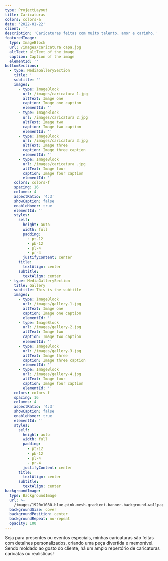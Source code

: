 ```yaml
---
type: ProjectLayout
title: Caricaturas
colors: colors-a
date: '2022-01-22'
client: ''
description: 'Caricaturas feitas com muito talento, amor e carinho.'
featuredImage:
  type: ImageBlock
  url: /images/caricatura capa.jpg
  altText: altText of the image
  caption: Caption of the image
  elementId: ''
bottomSections:
  - type: MediaGallerySection
    title: ''
    subtitle: ''
    images:
      - type: ImageBlock
        url: /images/caricatura 1.jpg
        altText: Image one
        caption: Image one caption
        elementId: ''
      - type: ImageBlock
        url: /images/caricatura 2.jpg
        altText: Image two
        caption: Image two caption
        elementId: ''
      - type: ImageBlock
        url: /images/caricatura 3.jpg
        altText: Image three
        caption: Image three caption
        elementId: ''
      - type: ImageBlock
        url: /images/caricatura .jpg
        altText: Image four
        caption: Image four caption
        elementId: ''
    colors: colors-f
    spacing: 16
    columns: 4
    aspectRatio: '4:3'
    showCaption: false
    enableHover: true
    elementId: ''
    styles:
      self:
        height: auto
        width: full
        padding:
          - pt-12
          - pb-12
          - pl-4
          - pr-4
        justifyContent: center
      title:
        textAlign: center
      subtitle:
        textAlign: center
  - type: MediaGallerySection
    title: Gallery
    subtitle: This is the subtitle
    images:
      - type: ImageBlock
        url: /images/gallery-1.jpg
        altText: Image one
        caption: Image one caption
        elementId: ''
      - type: ImageBlock
        url: /images/gallery-2.jpg
        altText: Image two
        caption: Image two caption
        elementId: ''
      - type: ImageBlock
        url: /images/gallery-3.jpg
        altText: Image three
        caption: Image three caption
        elementId: ''
      - type: ImageBlock
        url: /images/gallery-4.jpg
        altText: Image four
        caption: Image four caption
        elementId: ''
    colors: colors-f
    spacing: 16
    columns: 4
    aspectRatio: '4:3'
    showCaption: false
    enableHover: true
    elementId: ''
    styles:
      self:
        height: auto
        width: full
        padding:
          - pt-12
          - pb-12
          - pl-4
          - pr-4
        justifyContent: center
      title:
        textAlign: center
      subtitle:
        textAlign: center
backgroundImage:
  type: BackgroundImage
  url: >-
    /images/1920x1080-blue-pink-mesh-gradient-banner-background-wallpaper-website-template-landing-page-web-frame-text_685444-38.jpg
  backgroundSize: cover
  backgroundPosition: center
  backgroundRepeat: no-repeat
  opacity: 100
---
```

Seja para presentes ou eventos especiais, minhas caricaturas são feitas com detalhes personalizados, criando uma peça divertida e memorável. Sendo moldado ao gosto do cliente, há um amplo repertório de caricaturas caricatas ou realísticas!
